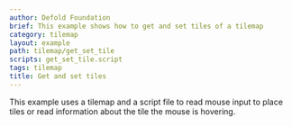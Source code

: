 ```yaml
---
author: Defold Foundation
brief: This example shows how to get and set tiles of a tilemap
category: tilemap
layout: example
path: tilemap/get_set_tile
scripts: get_set_tile.script
tags: tilemap
title: Get and set tiles
---
```



This example uses a tilemap and a script file to read mouse input to place tiles or read information about the tile the mouse is hovering.

